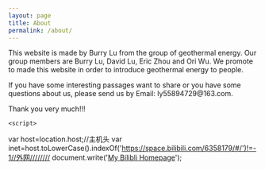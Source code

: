 ```yaml
---
layout: page
title: About
permalink: /about/
---
```


<amp-img width="600" height="300" layout="responsive" src="https://www.greenoptimistic.com/wp-content/uploads/2013/11/Geothermal-Energy.jpg
"></amp-img>

This website is made by Burry Lu from the group of geothermal energy. Our group members are Burry Lu, David Lu, Eric Zhou and Ori Wu. We promote to made this website in order to introduce geothermal energy to people.
<p>
  If you have some interesting passages want to share or you have some questions about us, please send us by Email: ly55894729@163.com.
    <p>
      Thank you very much!!!
    
    <script>
var host=location.host;//主机头
var inet=host.toLowerCase().indexOf('https://space.bilibili.com/6358179/#/')!=-1//外网////////
document.write('<a href="https://space.bilibili.com/6358179/#/">My Bilibli Homepage</a>');
</script>
</font>
